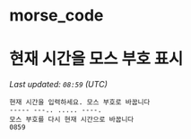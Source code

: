 # morse_code
# 현재 시간을 모스 부호 표시
<!-- MORSE_TIME_START -->
_Last updated: `08:59` (UTC)_

```
현재 시간을 입력하세요. 모스 부호로 바꿉니다
----- ---.. ..... ----.
모스 부호를 다시 현재 시간으로 바꿉니다
0859
```
<!-- MORSE_TIME_END -->
